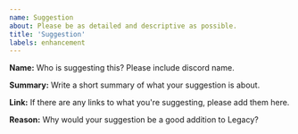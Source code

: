 ```yaml
---
name: Suggestion
about: Please be as detailed and descriptive as possible.
title: 'Suggestion'
labels: enhancement
---
```


**Name:**
Who is suggesting this? Please include discord name.

**Summary:**
Write a short summary of what your suggestion is about.

**Link:**
If there are any links to what you're suggesting, please add them here.

**Reason:**
Why would your suggestion be a good addition to Legacy?
